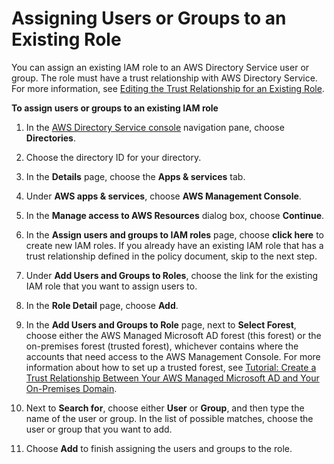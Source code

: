# Assigning Users or Groups to an Existing Role<a name="assign_role"></a>

You can assign an existing IAM role to an AWS Directory Service user or group\. The role must have a trust relationship with AWS Directory Service\. For more information, see [Editing the Trust Relationship for an Existing Role](edit_trust.md)\.

**To assign users or groups to an existing IAM role**

1. In the [AWS Directory Service console](https://console.aws.amazon.com/directoryservice/) navigation pane, choose **Directories**\.

1. Choose the directory ID for your directory\.

1. In the **Details** page, choose the **Apps & services** tab\. 

1. Under **AWS apps & services**, choose **AWS Management Console**\. 

1. In the **Manage access to AWS Resources** dialog box, choose **Continue**\.

1. In the **Assign users and groups to IAM roles** page, choose **click here** to create new IAM roles\. If you already have an existing IAM role that has a trust relationship defined in the policy document, skip to the next step\.

1. Under **Add Users and Groups to Roles**, choose the link for the existing IAM role that you want to assign users to\.

1. In the **Role Detail** page, choose **Add**\. 

1. In the **Add Users and Groups to Role** page, next to **Select Forest**, choose either the AWS Managed Microsoft AD forest \(this forest\) or the on\-premises forest \(trusted forest\), whichever contains where the accounts that need access to the AWS Management Console\. For more information about how to set up a trusted forest, see [Tutorial: Create a Trust Relationship Between Your AWS Managed Microsoft AD and Your On\-Premises Domain](ms_ad_tutorial_setup_trust.md)\.

1. Next to **Search for**, choose either **User** or **Group**, and then type the name of the user or group\. In the list of possible matches, choose the user or group that you want to add\. 

1. Choose **Add** to finish assigning the users and groups to the role\.